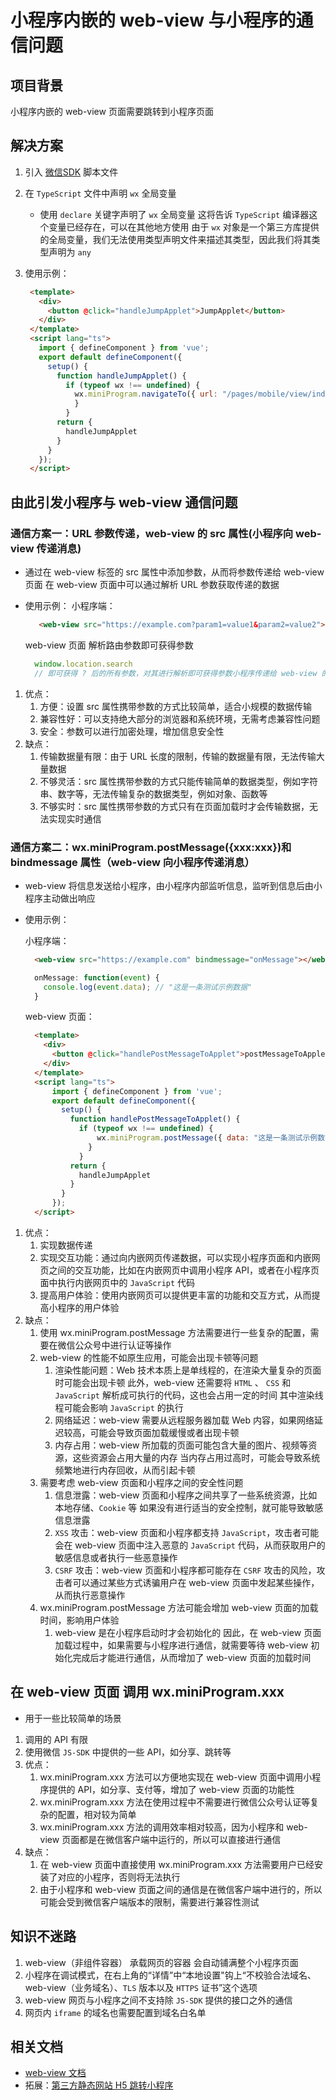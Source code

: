# 小程序内嵌的 web-view 与小程序的通信问题

## 项目背景

小程序内嵌的 web-view 页面需要跳转到小程序页面

## 解决方案

1. 引入 [微信SDK](https://res.wx.qq.com/open/js/jweixin-1.6.0.js) 脚本文件
2. 在 `TypeScript` 文件中声明 `wx` 全局变量
   * 使用 `declare` 关键字声明了 `wx` 全局变量 这将告诉 `TypeScript` 编译器这个变量已经存在，可以在其他地方使用 由于 `wx` 对象是一个第三方库提供的全局变量，我们无法使用类型声明文件来描述其类型，因此我们将其类型声明为 `any`
3. 使用示例：

   ```html
    <template>
      <div>
        <button @click="handleJumpApplet">JumpApplet</button>
      </div>
    </template>
    <script lang="ts">
      import { defineComponent } from 'vue';
      export default defineComponent({
        setup() {
          function handleJumpApplet() {
            if (typeof wx !== undefined) {
              wx.miniProgram.navigateTo({ url: "/pages/mobile/view/index" });
              }
            }
          return {
            handleJumpApplet
          }
        }
      });
    </script>
   ```

## 由此引发小程序与 web-view 通信问题

### 通信方案一：URL 参数传递，web-view 的 src 属性(小程序向 web-view 传递消息)

* 通过在 web-view 标签的 src 属性中添加参数，从而将参数传递给 web-view 页面 在 web-view 页面中可以通过解析 URL 参数获取传递的数据
* 使用示例：
    小程序端：

    ```html
       <web-view src="https://example.com?param1=value1&param2=value2"></web-view>
    ```

    web-view 页面 解析路由参数即可获得参数

    ```js
      window.location.search
      // 即可获得 ? 后的所有参数，对其进行解析即可获得参数小程序传递给 web-view 的参数
    ```

1. 优点：
   1. 方便：设置 src 属性携带参数的方式比较简单，适合小规模的数据传输
   2. 兼容性好：可以支持绝大部分的浏览器和系统环境，无需考虑兼容性问题
   3. 安全：参数可以进行加密处理，增加信息安全性
2. 缺点：
   1. 传输数据量有限：由于 URL 长度的限制，传输的数据量有限，无法传输大量数据
   2. 不够灵活：src 属性携带参数的方式只能传输简单的数据类型，例如字符串、数字等，无法传输复杂的数据类型，例如对象、函数等
   3. 不够实时：src 属性携带参数的方式只有在页面加载时才会传输数据，无法实现实时通信

### 通信方案二：wx.miniProgram.postMessage({xxx:xxx})和 bindmessage 属性（web-view 向小程序传递消息）

* web-view 将信息发送给小程序，由小程序内部监听信息，监听到信息后由小程序主动做出响应
* 使用示例：

  小程序端：

  ```html
    <web-view src="https://example.com" bindmessage="onMessage"></web-view>
  ```

  ```ts
    onMessage: function(event) {
      console.log(event.data); // "这是一条测试示例数据"
    }
  ```

  web-view 页面：

  ```html
    <template>
      <div>
        <button @click="handlePostMessageToApplet">postMessageToApplet</button>
      </div>
    </template>
    <script lang="ts">
        import { defineComponent } from 'vue';
        export default defineComponent({
          setup() {
            function handlePostMessageToApplet() {
              if (typeof wx !== undefined) {
                  wx.miniProgram.postMessage({ data: "这是一条测试示例数据" });
                }
              }
            return {
              handleJumpApplet
            }
          }
        });
    </script>
  ```

1. 优点：
   1. 实现数据传递
   2. 实现交互功能：通过向内嵌网页传递数据，可以实现小程序页面和内嵌网页之间的交互功能，比如在内嵌网页中调用小程序 API，或者在小程序页面中执行内嵌网页中的 `JavaScript` 代码
   3. 提高用户体验：使用内嵌网页可以提供更丰富的功能和交互方式，从而提高小程序的用户体验
2. 缺点：
   1. 使用 wx.miniProgram.postMessage 方法需要进行一些复杂的配置，需要在微信公众号中进行认证等操作
   2. web-view 的性能不如原生应用，可能会出现卡顿等问题
      1. 渲染性能问题：Web 技术本质上是单线程的，在渲染大量复杂的页面时可能会出现卡顿 此外，web-view 还需要将 `HTML` 、 `CSS` 和 `JavaScript` 解析成可执行的代码，这也会占用一定的时间 其中渲染线程可能会影响 `JavaScript` 的执行
      2. 网络延迟：web-view 需要从远程服务器加载 Web 内容，如果网络延迟较高，可能会导致页面加载缓慢或者出现卡顿
      3. 内存占用：web-view 所加载的页面可能包含大量的图片、视频等资源，这些资源会占用大量的内存 当内存占用过高时，可能会导致系统频繁地进行内存回收，从而引起卡顿
   3. 需要考虑 web-view 页面和小程序之间的安全性问题
      1. 信息泄露：web-view 页面和小程序之间共享了一些系统资源，比如本地存储、`Cookie` 等 如果没有进行适当的安全控制，就可能导致敏感信息泄露
      2. `XSS` 攻击：web-view 页面和小程序都支持 `JavaScript`，攻击者可能会在 web-view 页面中注入恶意的 `JavaScript` 代码，从而获取用户的敏感信息或者执行一些恶意操作
      3. `CSRF` 攻击：web-view 页面和小程序都可能存在 `CSRF` 攻击的风险，攻击者可以通过某些方式诱骗用户在 web-view 页面中发起某些操作，从而执行恶意操作
   4. wx.miniProgram.postMessage 方法可能会增加 web-view 页面的加载时间，影响用户体验
      1. web-view 是在小程序启动时才会初始化的 因此，在 web-view 页面加载过程中，如果需要与小程序进行通信，就需要等待 web-view 初始化完成后才能进行通信，从而增加了 web-view 页面的加载时间

## 在 web-view 页面 调用 wx.miniProgram.xxx

* 用于一些比较简单的场景

1. 调用的 API 有限
2. 使用微信 `JS-SDK` 中提供的一些 API，如分享、跳转等
3. 优点：
   1. wx.miniProgram.xxx 方法可以方便地实现在 web-view 页面中调用小程序提供的 API，如分享、支付等，增加了 web-view 页面的功能性
   2. wx.miniProgram.xxx 方法在使用过程中不需要进行微信公众号认证等复杂的配置，相对较为简单
   3. wx.miniProgram.xxx 方法的调用效率相对较高，因为小程序和 web-view 页面都是在微信客户端中运行的，所以可以直接进行通信
4. 缺点：
   1. 在 web-view 页面中直接使用 wx.miniProgram.xxx 方法需要用户已经安装了对应的小程序，否则将无法执行
   2. 由于小程序和 web-view 页面之间的通信是在微信客户端中进行的，所以可能会受到微信客户端版本的限制，需要进行兼容性测试

## 知识不迷路

1. web-view（非组件容器） 承载网页的容器 会自动铺满整个小程序页面
2. 小程序在调试模式，在右上角的“详情”中“本地设置"钩上“不校验合法域名、web-view（业务域名）、`TLS` 版本以及 `HTTPS` 证书”这个选项
3. web-view 网页与小程序之间不支持除 `JS-SDK` 提供的接口之外的通信
4. 网页内 `iframe` 的域名也需要配置到域名白名单

## 相关文档

* [web-view 文档](https://developers.weixin.qq.com/miniprogram/dev/component/web-view.html)
* 拓展：[第三方静态网站 H5 跳转小程序](https://developers.weixin.qq.com/miniprogram/dev/wxcloud/guide/staticstorage/jump-miniprogram.html)
